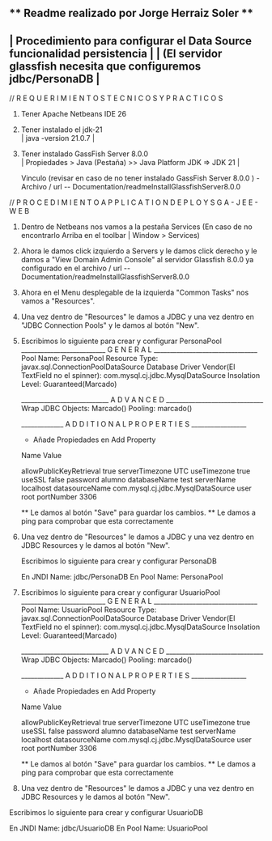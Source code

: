 

**                 Readme realizado por Jorge Herraiz Soler                   **
--------------------------------------------------------------------------------
| Procedimiento para configurar el Data Source funcionalidad persistencia      |
| (El servidor glassfish necesita que configuremos jdbc/PersonaDB              |
--------------------------------------------------------------------------------


// R E Q U E R I M I E N T O S     T E C N I C O S    Y     P R A C T I C O S

1. Tener Apache Netbeans IDE 26  
 
2. Tener instalado el jdk-21  
   | java -version 21.0.7 | 

3. Tener instalado GassFish Server 8.0.0  
   | Propiedades > Java (Pestaña) >> Java Platform JDK =>  JDK 21  | 

   Vinculo (revisar en caso de no tener instalado GassFish Server 8.0.0 )
        - Archivo  / url  --  Documentation/readmeInstallGlassfishServer8.0.0



// P R O C E D I M I E N T O     A P P L I C A T I O N   D E P L O Y  S G A - J E E - W E B

1. Dentro de Netbeans nos vamos a la pestaña Services
   (En caso de no encontrarlo  Arriba en el toolbar |  Window  > Services)

5. Ahora le damos click izquierdo a Servers y le damos click derecho y le damos
   a "View Domain Admin Console" al servidor Glassfish 8.0.0 ya configurado en el 
   archivo / url  -- Documentation/readmeInstallGlassfishServer8.0.0

6. Ahora en el Menu desplegable de la izquierda "Common Tasks" nos vamos a 
   "Resources".

7. Una vez dentro de "Resources" le damos a JDBC y una vez dentro en "JDBC Connection Pools" y le damos al botón "New".

8. Escribimos lo siguiente para crear y configurar PersonaPool
    __________________________ G E N E R A L ________________________________
    Pool Name:  PersonaPool
    Resource Type: javax.sql.ConnectionPoolDataSource
    Database Driver Vendor(El TextField no el spinner):  com.mysql.cj.jdbc.MysqlDataSource
    Insolation Level:  Guaranteed(Marcado)
    
    ___________________________ A D V A N C E D ______________________________
    Wrap JDBC Objects: Marcado()
    Pooling: marcado()

    _____________  A D D I T I O N A L   P R O P E R T I E S _________________
    * Añade Propiedades en Add Property
    
    Name                             Value        

    allowPublicKeyRetrieval          true
    serverTimezone                   UTC
    useTimezone                      true
    useSSL                           false
    password                         alumno
    databaseName                     test
    serverName                       localhost
    datasourceName                   com.mysql.cj.jdbc.MysqlDataSource
    user                             root
    portNumber                       3306

    ** Le damos al botón "Save" para guardar los cambios.
    ** Le damos a ping para comprobar que esta correctamente

9. Una vez dentro de "Resources" le damos a JDBC y una vez dentro en JDBC Resources y le damos al botón "New".
   
   Escribimos lo siguiente para crear y configurar PersonaDB

   En JNDI Name: jdbc/PersonaDB 
   En Pool Name: PersonaPool


10. Escribimos lo siguiente para crear y configurar UsuarioPool
    __________________________ G E N E R A L ________________________________
    Pool Name:  UsuarioPool
    Resource Type: javax.sql.ConnectionPoolDataSource
    Database Driver Vendor(El TextField no el spinner):  com.mysql.cj.jdbc.MysqlDataSource
    Insolation Level:  Guaranteed(Marcado)
    
    ___________________________ A D V A N C E D ______________________________
    Wrap JDBC Objects: Marcado()
    Pooling: marcado()

    _____________  A D D I T I O N A L   P R O P E R T I E S _________________
    * Añade Propiedades en Add Property
    
    Name                             Value        

    allowPublicKeyRetrieval          true
    serverTimezone                   UTC
    useTimezone                      true
    useSSL                           false
    password                         alumno
    databaseName                     test
    serverName                       localhost
    datasourceName                   com.mysql.cj.jdbc.MysqlDataSource
    user                             root
    portNumber                       3306

    ** Le damos al botón "Save" para guardar los cambios.
    ** Le damos a ping para comprobar que esta correctamente

11. Una vez dentro de "Resources" le damos a JDBC y una vez dentro en JDBC Resources y le damos al botón "New".

   Escribimos lo siguiente para crear y configurar UsuarioDB

   En JNDI Name: jdbc/UsuarioDB 
   En Pool Name: UsuarioPool
